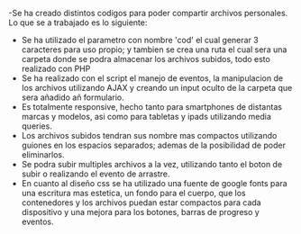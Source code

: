 -Se ha creado distintos codigos para poder compartir archivos personales. Lo que se a trabajado es lo siguiente:
* Se ha utilizado el parametro con nombre 'cod' el cual generar 3 caracteres para uso propio; y tambien se crea una ruta el cual sera una carpeta donde se podra almacenar los archivos subidos, todo esto realizado con PHP 
* Se ha realizado con el script el manejo de eventos, la manipulacion de los archivos utilizando AJAX y creando un input oculto de la carpeta que sera añadido añ formulario.
* Es totalmente responsive, hecho tanto para smartphones de distantas marcas y modelos, asi como para tabletas y ipads utilizando media queries.
* Los archivos subidos tendran sus nombre mas compactos utilizando guiones en los espacios separados; ademas de la posibilidad de poder eliminarlos.
* Se podra subir multiples archivos a la vez, utilizando tanto el boton de subir o realizando el evento de arrastre.
* En cuanto al diseño css se ha utilizado una fuente de google fonts para una escritura mas estetica, un fondo para el cuerpo, que los contenedores y los archivos puedan estar compactos para cada dispositivo y una mejora para los botones, barras de progreso y eventos.
